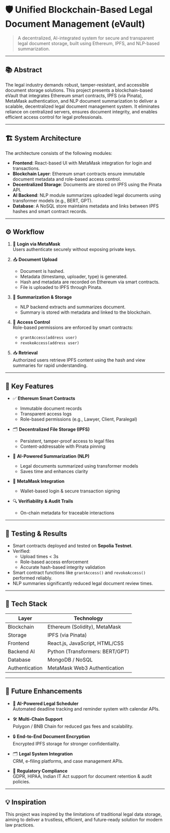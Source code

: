 # 🛡️ Unified Blockchain-Based Legal Document Management (eVault)

> A decentralized, AI-integrated system for secure and transparent legal document storage, built using Ethereum, IPFS, and NLP-based summarization.

---

## 📚 Abstract

The legal industry demands robust, tamper-resistant, and accessible document storage solutions. This project presents a blockchain-based eVault that integrates Ethereum smart contracts, IPFS (via Pinata), MetaMask authentication, and NLP document summarization to deliver a scalable, decentralized legal document management system. It eliminates reliance on centralized servers, ensures document integrity, and enables efficient access control for legal professionals.

---

## 🏗️ System Architecture

The architecture consists of the following modules:

- **Frontend**: React-based UI with MetaMask integration for login and transactions.
- **Blockchain Layer**: Ethereum smart contracts ensure immutable document metadata and role-based access control.
- **Decentralized Storage**: Documents are stored on IPFS using the Pinata API.
- **AI Backend**: NLP module summarizes uploaded legal documents using transformer models (e.g., BERT, GPT).
- **Database**: A NoSQL store maintains metadata and links between IPFS hashes and smart contract records.

---

## ⚙️ Workflow

1. 🔐 **Login via MetaMask**  
   Users authenticate securely without exposing private keys.

2. 📤 **Document Upload**  
   - Document is hashed.
   - Metadata (timestamp, uploader, type) is generated.
   - Hash and metadata are recorded on Ethereum via smart contracts.
   - File is uploaded to IPFS through Pinata.

3. 📑 **Summarization & Storage**  
   - NLP backend extracts and summarizes document.
   - Summary is stored with metadata and linked to the blockchain.

4. 🔎 **Access Control**  
   Role-based permissions are enforced by smart contracts:
   - `grantAccess(address user)`
   - `revokeAccess(address user)`

5. 📥 **Retrieval**  
   Authorized users retrieve IPFS content using the hash and view summaries for rapid understanding.

---

## 🔐 Key Features

- ✅ **Ethereum Smart Contracts**  
  - Immutable document records
  - Transparent access logs
  - Role-based permissions (e.g., Lawyer, Client, Paralegal)

- 🗂 **Decentralized File Storage (IPFS)**  
  - Persistent, tamper-proof access to legal files
  - Content-addressable with Pinata pinning

- 🧠 **AI-Powered Summarization (NLP)**  
  - Legal documents summarized using transformer models
  - Saves time and enhances clarity

- 🧾 **MetaMask Integration**  
  - Wallet-based login & secure transaction signing

- 🔍 **Verifiability & Audit Trails**  
  - On-chain metadata for traceable interactions

---

## 🧪 Testing & Results

- Smart contracts deployed and tested on **Sepolia Testnet**.
- Verified:
  - Upload times < 3s
  - Role-based access enforcement
  - Accurate hash-based integrity validation
- Smart contract functions like `grantAccess()` and `revokeAccess()` performed reliably.
- NLP summaries significantly reduced legal document review times.

---

## 🚀 Tech Stack

| Layer        | Technology                             |
|--------------|-----------------------------------------|
| Blockchain   | Ethereum (Solidity), MetaMask           |
| Storage      | IPFS (via Pinata)                       |
| Frontend     | React.js, JavaScript, HTML/CSS          |
| Backend AI   | Python (Transformers: BERT/GPT)         |
| Database     | MongoDB / NoSQL                         |
| Authentication | MetaMask Web3 Authentication         |

---

## 🧭 Future Enhancements

- 🔔 **AI-Powered Legal Scheduler**  
  Automated deadline tracking and reminder system with calendar APIs.

- 🛠 **Multi-Chain Support**  
  Polygon / BNB Chain for reduced gas fees and scalability.

- 🔒 **End-to-End Document Encryption**  
  Encrypted IPFS storage for stronger confidentiality.

- 🗂 **Legal System Integration**  
  CRM, e-filing platforms, and case management APIs.

- 📜 **Regulatory Compliance**  
  GDPR, HIPAA, Indian IT Act support for document retention & audit policies.

---

## 💡 Inspiration

This project was inspired by the limitations of traditional legal data storage, aiming to deliver a trustless, efficient, and future-ready solution for modern law practices.


